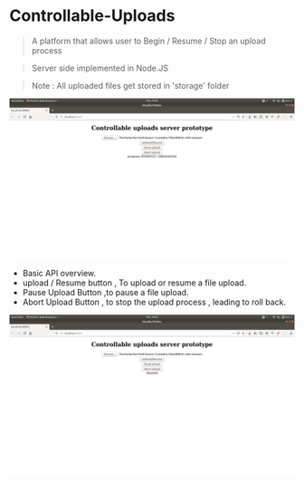 
# Controllable-Uploads

> A platform that allows user to Begin / Resume / Stop an upload process 

> Server side implemented in Node.JS 

> Note : All uploaded files get stored in 'storage' folder


[![image](https://github.com/090max/controllable-uploads/blob/master/images/pogress.png)]()

- Basic API overview.
- upload / Resume button , To upload or resume a file upload.
- Pause Upload Button ,to pause a file upload.
- Abort Upload Button , to stop the upload process , leading to roll back.

[![image](https://github.com/090max/controllable-uploads/blob/master/images/abort.png)]()





